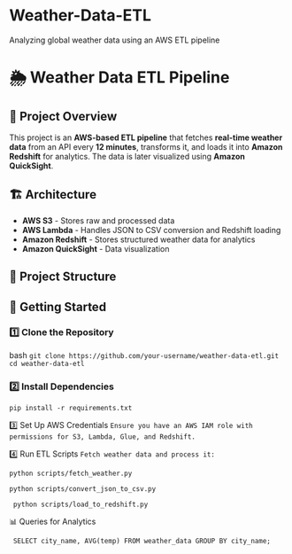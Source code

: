 # Weather-Data-ETL
 Analyzing global weather data using an AWS ETL pipeline
# 🌦️ Weather Data ETL Pipeline

## 📌 Project Overview
This project is an **AWS-based ETL pipeline** that fetches **real-time weather data** from an API every **12 minutes**, transforms it, and loads it into **Amazon Redshift** for analytics. The data is later visualized using **Amazon QuickSight**.

## 🏗️ Architecture
- **AWS S3** - Stores raw and processed data
- **AWS Lambda** - Handles JSON to CSV conversion and Redshift loading
- **Amazon Redshift** - Stores structured weather data for analytics
- **Amazon QuickSight** - Data visualization

## 📂 Project Structure

## 🚀 Getting Started

### 1️⃣ Clone the Repository

bash
```git clone https://github.com/your-username/weather-data-etl.git```
```cd weather-data-etl```

### 2️⃣ Install Dependencies
```pip install -r requirements.txt```

3️⃣ Set Up AWS Credentials
```Ensure you have an AWS IAM role with permissions for S3, Lambda, Glue, and Redshift.```

4️⃣ Run ETL Scripts
```Fetch weather data and process it:```

```python scripts/fetch_weather.py```

```python scripts/convert_json_to_csv.py```

``` python scripts/load_to_redshift.py```

📊 Queries for Analytics

``` SELECT city_name, AVG(temp) FROM weather_data GROUP BY city_name;```

